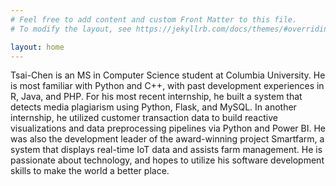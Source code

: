 ```yaml
---
# Feel free to add content and custom Front Matter to this file.
# To modify the layout, see https://jekyllrb.com/docs/themes/#overriding-theme-defaults

layout: home
---
```

Tsai-Chen is an MS in Computer Science student at Columbia University. He is most familiar with Python and C++, with past development experiences in R, Java, and PHP.  For his most recent internship, he built a system that detects media plagiarism using Python, Flask, and MySQL. In another internship, he utilized customer transaction data to build reactive visualizations and data preprocessing pipelines via Python and Power BI. He was also the development leader of the award-winning project Smartfarm, a system that displays real-time IoT data and assists farm management. He is passionate about technology, and hopes to utilize his software development skills to make the world a better place. 